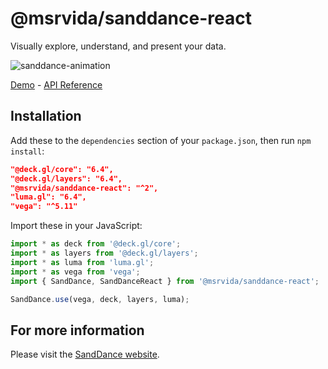 # @msrvida/sanddance-react

Visually explore, understand, and present your data.

![sanddance-animation](https://user-images.githubusercontent.com/11507384/54236654-52d42800-44d1-11e9-859e-6c5d297a46d2.gif)

[Demo](https://microsoft.github.io/SandDance/app) - [API Reference](https://microsoft.github.io/SandDance/docs/sanddance-react/v2/api)

## Installation

Add these to the `dependencies` section of your `package.json`, then run `npm install`:

```json
"@deck.gl/core": "6.4",
"@deck.gl/layers": "6.4",
"@msrvida/sanddance-react": "^2",
"luma.gl": "6.4",
"vega": "^5.11"
```

Import these in your JavaScript:

```js
import * as deck from '@deck.gl/core';
import * as layers from '@deck.gl/layers';
import * as luma from 'luma.gl';
import * as vega from 'vega';
import { SandDance, SandDanceReact } from '@msrvida/sanddance-react';

SandDance.use(vega, deck, layers, luma);
```

## For more information
Please visit the [SandDance website](https://microsoft.github.io/SandDance/).
